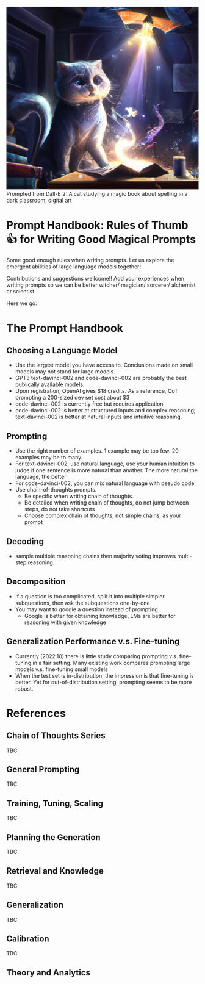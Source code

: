 ![title](cover.png)
Prompted from Dall-E 2: A cat studying a magic book about spelling in a dark classroom, digital art

# Prompt Handbook: Rules of Thumb 👍 for Writing Good Magical Prompts

Some good enough rules when writing prompts. Let us explore the emergent abilities of large language models together!

Contributions and suggestions wellcome!! Add your experiences when writing prompts so we can be better witcher/ magician/ sorcerer/ alchemist, or scientist. 

Here we go: 
# The Prompt Handbook

## Choosing a Language Model 

* Use the largest model you have access to. Conclusions made on small models may not stand for large models. 
* GPT3 text-davinci-002 and code-davinci-002 are probably the best publically available models. 
* Upon registration, OpenAI gives $18 credits. As a reference, CoT prompting a 200-sized dev set cost about $3
* code-davinci-002 is currently free but requires application
* code-davinci-002 is better at structured inputs and complex reasoning; text-davinci-002 is better at natural inputs and intuitive reasoning. 

## Prompting 
* Use the right number of examples. 1 example may be too few. 20 examples may be to many. 
* For text-davinci-002, use natural language, use your human intuition to judge if one sentence is more natural than another. The more natural the language, the better  
* For code-davinci-002, you can mix natural language with pseudo code. 
* Use chain-of-thoughts prompts. 
   * Be specific when writing chain of thoughts. 
   * Be detailed when writing chain of thoughts, do not jump between steps, do not take shortcuts 
   * Choose complex chain of thoughts, not simple chains, as your prompt

## Decoding 
* sample multiple reasoning chains then majority voting
improves multi-step reasoning. 

## Decomposition
* If a question is too complicated, split it into multiple simpler subquestions, then ask the subquestions one-by-one
* You may want to google a question instead of prompting 
  * Google is better for obtaining knowledge, LMs are better for reasoning with given knowledge

## Generalization Performance v.s. Fine-tuning
* Currently (2022.10) there is little study comparing prompting v.s. fine-tuning in a fair setting. Many existing work compares prompting large models v.s. fine-tuning small models 
* When the test set is in-distribution, the impression is that fine-tuning is better. Yet for out-of-distribution setting, prompting seems to be more robust.

# References

## Chain of Thoughts Series
TBC

## General Prompting 
TBC

## Training, Tuning, Scaling
TBC

## Planning the Generation
TBC

## Retrieval and Knowledge
TBC

## Generalization 
TBC

## Calibration
TBC

## Theory and Analytics 